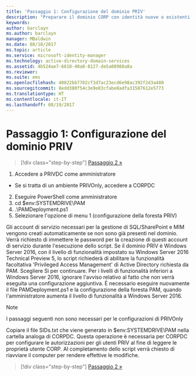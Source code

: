```yaml
---
title: 'Passaggio 1: Configurazione del dominio PRIV'
description: "Preparare il dominio CORP con identità nuove o esistenti da gestire con Privileged Identity Manager tramite gli script"
keywords: 
author: barclayn
ms.author: barclayn
manager: MBaldwin
ms.date: 08/18/2017
ms.topic: article
ms.service: microsoft-identity-manager
ms.technology: active-directory-domain-services
ms.assetid: 4b524ae7-6610-40a0-8127-de5a08988a8a
ms.reviewer: 
ms.suite: ems
ms.openlocfilehash: 40822bb7702cf3d7ac23ecd6e98ac392f2d3a480
ms.sourcegitcommit: 8edd380f54c3e9e83cfabe8adfa31587612e5773
ms.translationtype: HT
ms.contentlocale: it-IT
ms.lasthandoff: 08/19/2017
---
```

# <a name="step-1-configuring-the-priv-domain"></a>Passaggio 1: Configurazione del dominio PRIV

>[!div class="step-by-step"]
[Passaggio 2 »](sp1-step2-configuring-corp-domain.md)

1. Accedere a PRIVDC come amministratore
  * Se si tratta di un ambiente PRIVOnly, accedere a CORPDC
2. Eseguire PowerShell come amministratore
3. cd $env:SYSTEMDRIVE\PAM
4. .\PAMDeployment.ps1
5. Selezionare l'opzione di menu 1 (configurazione della foresta PRIV)


Gli account di servizio necessari per la gestione di SQL/SharePoint e MIM vengono creati automaticamente se non sono già presenti nel dominio. Verrà richiesto di immettere le password per la creazione di questi account di servizio durante l'esecuzione dello script.
Se il dominio PRIV è Windows Server 2016, con il livello di funzionalità impostato su Windows Server 2016 Technical Preview 5, lo script richiederà di abilitare la funzionalità facoltativa 'Privileged Access Management' di Active Directory richiesta da PAM. Scegliere Sì per continuare.
Per i livelli di funzionalità inferiori a Windows Server 2016, ignorare l'avviso relativo al fatto che non verrà eseguita una configurazione aggiuntiva. È necessario eseguire nuovamente il file PAMDeployment.ps1 e la configurazione della foresta PAM, quando l'amministratore aumenta il livello di funzionalità a Windows Server 2016.

>[!NOTE]
>I passaggi seguenti non sono necessari per le configurazioni di PRIVOnly

Copiare il file SIDs.txt che viene generato in $env:SYSTEMDRIVE\PAM nella cartella analoga di CORPDC. Questa operazione è necessaria per CORPDC per configurare le autorizzazioni per gli utenti PRIV al fine di leggere le proprietà utente CORP.
Al completamento dello script verrà chiesto di riavviare il computer per rendere effettive le modifiche.

>[!div class="step-by-step"]
[Passaggio 2 »](sp1-step2-configuring-corp-domain.md)
